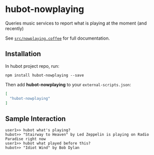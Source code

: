 # hubot-nowplaying

Queries music services to report what is playing at the moment (and recently)

See [`src/nowplaying.coffee`](src/nowplaying.coffee) for full documentation.

## Installation

In hubot project repo, run:

`npm install hubot-nowplaying --save`

Then add **hubot-nowplaying** to your `external-scripts.json`:

```json
[
  "hubot-nowplaying"
]
```

## Sample Interaction

```
user1>> hubot what's playing?
hubot>> "Stairway to Heaven" by Led Zeppelin is playing on Radio Paradise right now
user1>> hubot what played before this?
hubot>> "Idiot Wind" by Bob Dylan
```
